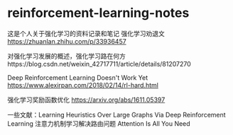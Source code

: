 # reinforcement-learning-notes
这是个人关于强化学习的资料记录和笔记
强化学习劝退文  https://zhuanlan.zhihu.com/p/33936457

对强化学习发展的概述，强化学习路在何方https://blog.csdn.net/weixin_42717711/article/details/81207270

Deep Reinforcement Learning Doesn't Work Yet  https://www.alexirpan.com/2018/02/14/rl-hard.html

强化学习奖励函数优化  https://arxiv.org/abs/1611.05397

一些文献：Learning Heuristics Over Large Graphs Via Deep Reinforcement Learning
        注意力机制学习解决路由问题  Attention Is All You Need
